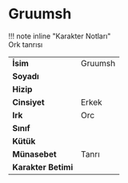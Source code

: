 # Gruumsh   
  
  
!!! note inline "Karakter Notları"  
	Ork tanrısı  
  
  
|  |  |  
|---|---|  
| **İsim** | Gruumsh |  
| **Soyadı** |  |  
| **Hizip** |  |  
| **Cinsiyet** | Erkek |  
| **Irk** | Orc |  
| **Sınıf** |  |  
| **Kütük** |  |  
| **Münasebet** | Tanrı |  
| **Karakter Betimi** |  |  
